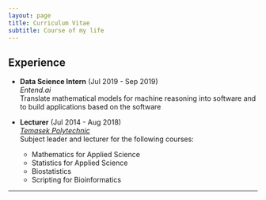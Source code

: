 ```yaml
---
layout: page
title: Curriculum Vitae
subtitle: Course of my life
---
```


## Experience

- **Data Science Intern** (Jul 2019 - Sep 2019)    
  *Entend.ai*    
  Translate mathematical models for machine reasoning into software and to build applications based on the software

- **Lecturer** (Jul 2014 - Aug 2018)     
  [*Temasek Polytechnic*](https://www.tp.edu.sg/)    
  Subject leader and lecturer for the following courses:  
  - Mathematics for Applied Science
  - Statistics for Applied Science 
  - Biostatistics
  - Scripting for Bioinformatics

---
  
